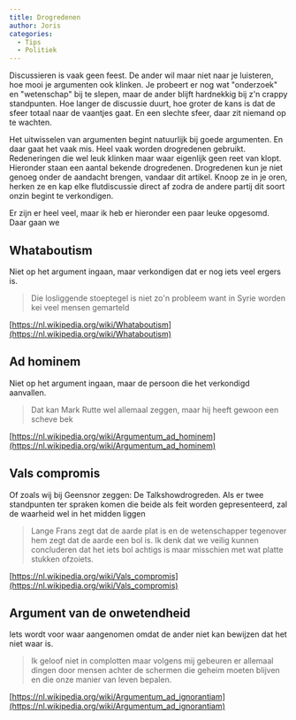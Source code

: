 ```yaml
---
title: Drogredenen
author: Joris
categories:
  - Tips
  - Politiek
---
```


Discussieren is vaak geen feest. De ander wil maar niet naar je luisteren, hoe mooi je argumenten ook klinken. Je probeert er nog wat "onderzoek" en "wetenschap" bij te slepen, maar de ander blijft hardnekkig bij z'n crappy standpunten. Hoe langer de discussie duurt, hoe groter de kans is dat de sfeer totaal naar de vaantjes gaat. En een slechte sfeer, daar zit niemand op te wachten.

Het uitwisselen van argumenten begint natuurlijk bij goede argumenten. En daar gaat het vaak mis. Heel vaak worden drogredenen gebruikt. Redeneringen die wel leuk klinken maar waar eigenlijk geen reet van klopt. Hieronder staan een aantal bekende drogredenen. Drogredenen kun je niet genoeg onder de aandacht brengen, vandaar dit artikel. Knoop ze in je oren, herken ze en kap elke flutdiscussie direct af zodra de andere partij dit soort onzin begint te verkondigen.

Er zijn er heel veel, maar ik heb er hieronder een paar leuke opgesomd. Daar gaan we

## Whataboutism

Niet op het argument ingaan, maar verkondigen dat er nog iets veel ergers is.

> Die losliggende stoeptegel is niet zo'n probleem want in Syrie worden kei veel mensen gemarteld

[https://nl.wikipedia.org/wiki/Whataboutism](https://nl.wikipedia.org/wiki/Whataboutism)



## Ad hominem

Niet op het argument ingaan, maar de persoon die het verkondigd aanvallen.

> Dat kan Mark Rutte wel allemaal zeggen, maar hij heeft gewoon een scheve bek

[https://nl.wikipedia.org/wiki/Argumentum_ad_hominem](https://nl.wikipedia.org/wiki/Argumentum_ad_hominem)



## Vals compromis

Of zoals wij bij Geensnor zeggen: De Talkshowdrogreden. Als er twee standpunten ter spraken komen die beide als feit worden gepresenteerd, zal de waarheid wel in het midden liggen

> Lange Frans zegt dat de aarde plat is en de wetenschapper tegenover hem zegt dat de aarde een bol is. Ik denk dat we veilig kunnen concluderen dat het iets bol achtigs is maar misschien met wat platte stukken ofzoiets.

[https://nl.wikipedia.org/wiki/Vals_compromis](https://nl.wikipedia.org/wiki/Vals_compromis)



## Argument van de onwetendheid

Iets wordt voor waar aangenomen omdat de ander niet kan bewijzen dat het niet waar is.

> Ik geloof niet in complotten maar volgens mij gebeuren er allemaal dingen door mensen achter de schermen die geheim moeten blijven en die onze manier van leven bepalen. 

[https://nl.wikipedia.org/wiki/Argumentum_ad_ignorantiam](https://nl.wikipedia.org/wiki/Argumentum_ad_ignorantiam)
